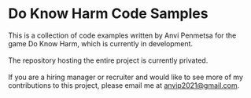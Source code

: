 # Do Know Harm Code Samples
This is a collection of code examples written by Anvi Penmetsa for the game Do Know Harm, which is currently in development.\
 \
The repository hosting the entire project is currently privated.\
 \
If you are a hiring manager or recruiter and would like to see more of my contributions to this project, please email me at anvip2021@gmail.com.
